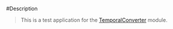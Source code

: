 #Description
>This is a test application for the [TemporalConverter](https://github.com/IchanP/TemporalConverter) module.
